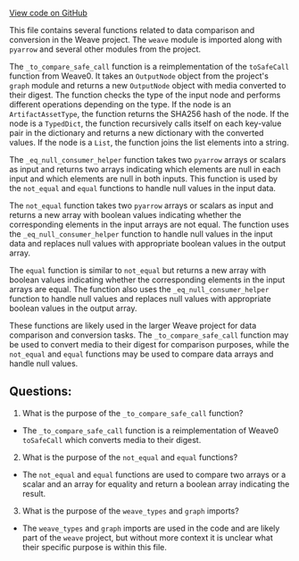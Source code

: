 [View code on GitHub](https://github.com/wandb/weave/weave/ops_arrow/util.py)

This file contains several functions related to data comparison and conversion in the Weave project. The `weave` module is imported along with `pyarrow` and several other modules from the project. 

The `_to_compare_safe_call` function is a reimplementation of the `toSafeCall` function from Weave0. It takes an `OutputNode` object from the project's `graph` module and returns a new `OutputNode` object with media converted to their digest. The function checks the type of the input node and performs different operations depending on the type. If the node is an `ArtifactAssetType`, the function returns the SHA256 hash of the node. If the node is a `TypedDict`, the function recursively calls itself on each key-value pair in the dictionary and returns a new dictionary with the converted values. If the node is a `List`, the function joins the list elements into a string. 

The `_eq_null_consumer_helper` function takes two `pyarrow` arrays or scalars as input and returns two arrays indicating which elements are null in each input and which elements are null in both inputs. This function is used by the `not_equal` and `equal` functions to handle null values in the input data. 

The `not_equal` function takes two `pyarrow` arrays or scalars as input and returns a new array with boolean values indicating whether the corresponding elements in the input arrays are not equal. The function uses the `_eq_null_consumer_helper` function to handle null values in the input data and replaces null values with appropriate boolean values in the output array. 

The `equal` function is similar to `not_equal` but returns a new array with boolean values indicating whether the corresponding elements in the input arrays are equal. The function also uses the `_eq_null_consumer_helper` function to handle null values and replaces null values with appropriate boolean values in the output array. 

These functions are likely used in the larger Weave project for data comparison and conversion tasks. The `_to_compare_safe_call` function may be used to convert media to their digest for comparison purposes, while the `not_equal` and `equal` functions may be used to compare data arrays and handle null values.
## Questions: 
 1. What is the purpose of the `_to_compare_safe_call` function?
- The `_to_compare_safe_call` function is a reimplementation of Weave0 `toSafeCall` which converts media to their digest.

2. What is the purpose of the `not_equal` and `equal` functions?
- The `not_equal` and `equal` functions are used to compare two arrays or a scalar and an array for equality and return a boolean array indicating the result.

3. What is the purpose of the `weave_types` and `graph` imports?
- The `weave_types` and `graph` imports are used in the code and are likely part of the `weave` project, but without more context it is unclear what their specific purpose is within this file.